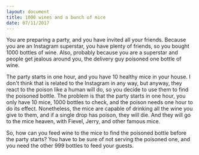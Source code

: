 ```yaml
---
layout: document
title: 1000 wines and a bunch of mice
date: 07/11/2017
---
```


You are preparing a party, and you have invited all your friends. Because you
are an Instagram superstar, you have plenty of friends, so you bought
1000 bottles of wine. Also, probably because you are a superstar and people
get jealous around you, the delivery guy poisoned one bottle of wine.

The party starts in one hour, and you have 10 healthy mice in your house. I
don't think that is related to the Instagram in any way, but anyway, they
react to the poison like a human will do, so you decide to use them to find
the poisoned bottle. The problem is that the party starts in one hour,
you only have 10 mice, 1000 bottles to check, and the poison needs one
hour to do its effect. Nonetheless, the mice are capable of drinking all the
wine you give to them, and if a single drop has poison, they will die. And
they will go to the mice heaven, with Fievel, Jerry, and other famous mice.

So, how can you feed wine to the mice to find the poisoned bottle before the
party starts? You have to be sure of not serving the poisoned one, and you need
the other 999 bottles to feed your guests.
